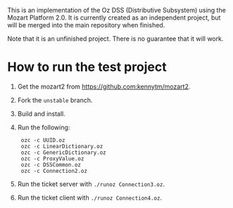 This is an implementation of the Oz DSS (Distributive Subsystem) using the Mozart Platform 2.0. It is currently created as an independent project, but will be merged into the main repository when finished.

Note that it is an unfinished project. There is no guarantee that it will work.

How to run the test project
===========================

1. Get the mozart2 from https://github.com:kennytm/mozart2.
2. Fork the `unstable` branch.
3. Build and install.
4. Run the following:

        ozc -c UUID.oz
        ozc -c LinearDictionary.oz
        ozc -c GenericDictionary.oz
        ozc -c ProxyValue.oz
        ozc -c DSSCommon.oz
        ozc -c Connection2.oz

5. Run the ticket server with `./runoz Connection3.oz`.
6. Run the ticket client with `./runoz Connection4.oz`. 
